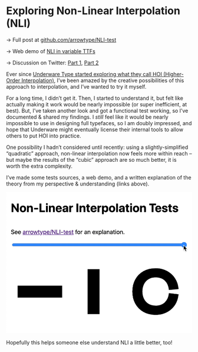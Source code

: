 # Exploring Non-Linear Interpolation (NLI)

→ Full post at [github.com/arrowtype/NLI-test](https://github.com/arrowtype/NLI-test/)

→ Web demo of [NLI in variable TTFs](https://arrowtype.github.io/NLI-test/)

→ Discussion on Twitter: [Part 1](https://twitter.com/ArrowType/status/1325648820101853184), [Part 2](https://twitter.com/ArrowType/status/1326011356605272065)

Ever since [Underware Type started exploring what they call HOI (Higher-Order Interpolation)](https://underware.nl/case-studies/hoi/), I’ve been amazed by the creative possibilities of this approach to interpolation, and I’ve wanted to try it myself.

For a long time, I didn’t get it. Then, I started to understand it, but felt like actually making it work would be nearly impossible (or super inefficient, at best). But, I’ve taken another look and got a functional test working, so I’ve documented & shared my findings. I *still* feel like it would be nearly impossible to use in designing full typefaces, so I am doubly impressed, and hope that Underware might eventually license their internal tools to allow others to put HOI into practice.

One possibility I hadn’t considered until recently: using a slightly-simplified “quadratic” approach, non-linear interpolation now feels more within reach – but maybe the results of the “cubic” approach are so much better, it is worth the extra complexity.

I’ve made some tests sources, a web demo, and a written explanation of the theory from my perspective & understanding (links above).

![NLI](web-demo.gif)

Hopefully this helps someone else understand NLI a little better, too!
